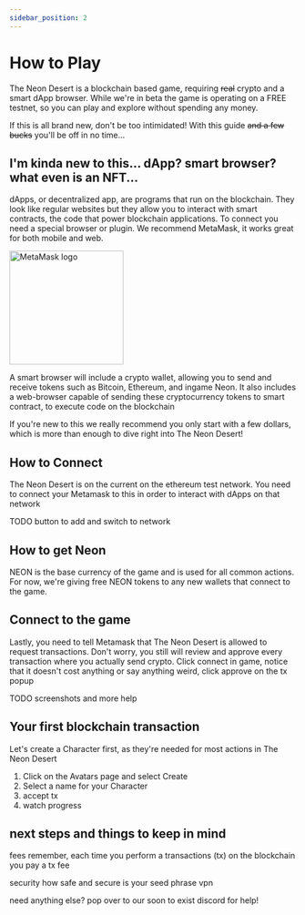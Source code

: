 ```yaml
---
sidebar_position: 2
---
```


# How to Play

The Neon Desert is a blockchain based game, requiring ~~real~~ crypto and a smart dApp browser. While we're in beta the game is operating on a FREE testnet, so you can play and explore without spending any money.

If this is all brand new, don't be too intimidated!
With this guide ~~and a few bucks~~ you'll be off in no time...

## I'm kinda new to this... dApp? smart browser? what even is an NFT...

dApps, or decentralized app, are programs that run on the blockchain. They look like regular websites but they allow you to interact with smart contracts, the code that power blockchain applications. To connect you need a special browser or plugin. We recommend MetaMask, it works great for both mobile and web.

<a href="https://metamask.io/download/" target="_blank">
   <img src="/img/metamask-wordmark-horizontal.svg" alt="MetaMask logo" width="200px" style={{backgroundColor:'white',borderRadius:'5px', marginBottom:'10px' }} />
</a>

A smart browser will include a crypto wallet, allowing you to send and receive tokens such as Bitcoin, Ethereum, and ingame Neon. It also includes a web-browser capable of sending these cryptocurrency tokens to smart contract, to execute code on the blockchain

If you're new to this we really recommend you only start with a few dollars, which is more than enough to dive right into The Neon Desert!

## How to Connect

The Neon Desert is on the current on the ethereum test network. You need to connect your Metamask to this in order to interact with dApps on that network

TODO button to add and switch to network

## How to get Neon

NEON is the base currency of the game and is used for all common actions. For now, we're giving free NEON tokens to any new wallets that connect to the game.

## Connect to the game

Lastly, you need to tell Metamask that The Neon Desert is allowed to request transactions. Don't worry, you still will review and approve every transaction where you actually send crypto. Click connect in game, notice that it doesn't cost anything or say anything weird, click approve on the tx popup

TODO screenshots and more help

## Your first blockchain transaction

Let's create a Character first, as they're needed for most actions in The Neon Desert

1. Click on the Avatars page and select Create
1. Select a name for your Character
1. accept tx
1. watch progress

## next steps and things to keep in mind

fees
remember, each time you perform a transactions (tx) on the blockchain you pay a tx fee

security
how safe and secure is your seed phrase
vpn

need anything else? pop over to our soon to exist discord for help!
